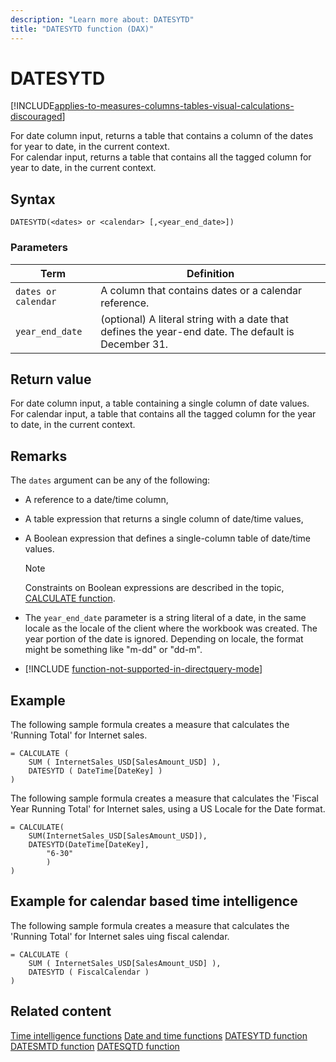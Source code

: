 ```yaml
---
description: "Learn more about: DATESYTD"
title: "DATESYTD function (DAX)"
---
```

# DATESYTD

[!INCLUDE[applies-to-measures-columns-tables-visual-calculations-discouraged](includes/applies-to-measures-columns-tables-visual-calculations-discouraged.md)]

For date column input, returns a table that contains a column of the dates for year to date, in the current context.  
For calendar input, returns a table that contains all the tagged column for year to date, in the current context.

## Syntax

```
DATESYTD(<dates> or <calendar> [,<year_end_date>])
```

### Parameters

|Term|Definition|
|--------|--------------|
|`dates or calendar`|A column that contains dates or a calendar reference.|
|`year_end_date`|(optional) A literal string with a date that defines the year-end date. The default is December 31.|

## Return value

For date column input, a table containing a single column of date values.  
For calendar input, a table that contains all the tagged column for the year to date, in the current context.

## Remarks

The `dates` argument can be any of the following:

- A reference to a date/time column,

- A table expression that returns a single column of date/time values,

- A Boolean expression that defines a single-column table of date/time values.

    > [!NOTE]
    > Constraints on Boolean expressions are described in the topic, [CALCULATE function](calculate-function-dax.md).

- The `year_end_date` parameter is a string literal of a date, in the same locale as the locale of the client where the workbook was created. The year portion of the date is ignored.  Depending on locale, the format might be something like "m-dd" or "dd-m".

- [!INCLUDE [function-not-supported-in-directquery-mode](includes/function-not-supported-in-directquery-mode.md)]

## Example

The following sample formula creates a measure that calculates the 'Running Total' for Internet sales.

```dax
= CALCULATE (
    SUM ( InternetSales_USD[SalesAmount_USD] ),
    DATESYTD ( DateTime[DateKey] )
)
```

The following sample formula creates a measure that calculates the 'Fiscal Year Running Total' for Internet sales, using a US Locale for the Date format.

```dax
= CALCULATE(
    SUM(InternetSales_USD[SalesAmount_USD]), 
    DATESYTD(DateTime[DateKey],
        "6-30"
        )
)
```

## Example for calendar based time intelligence

The following sample formula creates a measure that calculates the 'Running Total' for Internet sales uing fiscal calendar.

```dax
= CALCULATE (
    SUM ( InternetSales_USD[SalesAmount_USD] ),
    DATESYTD ( FiscalCalendar )
)
```


## Related content

[Time intelligence functions](time-intelligence-functions-dax.md)
[Date and time functions](date-and-time-functions-dax.md)
[DATESYTD function](datesytd-function-dax.md)
[DATESMTD function](datesmtd-function-dax.md)
[DATESQTD function](datesqtd-function-dax.md)
